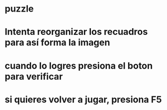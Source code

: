 # puzzle
# Intenta reorganizar los recuadros para así forma la imagen
# cuando lo logres presiona el boton para verificar
# si quieres volver a jugar, presiona F5

